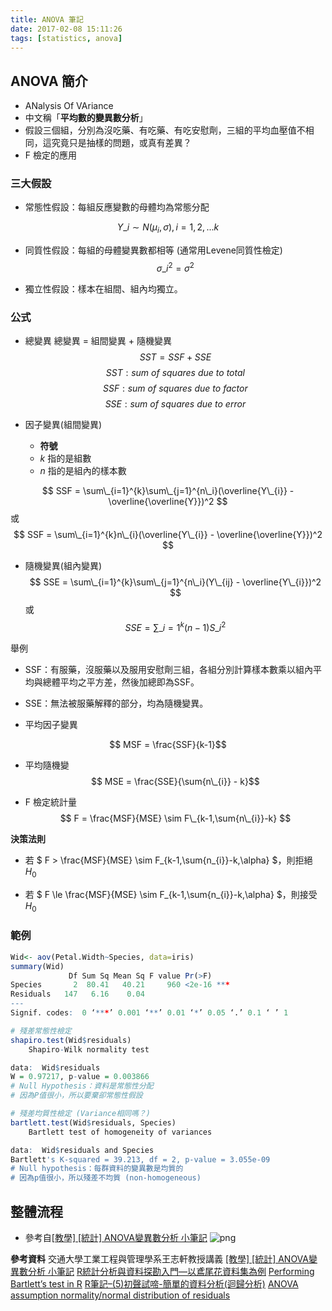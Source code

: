 ```yaml
---
title: ANOVA 筆記
date: 2017-02-08 15:11:26
tags: [statistics, anova]
---
```


## ANOVA 簡介
- ANalysis Of VAriance
- 中文稱「**平均數的變異數分析**」
- 假設三個組，分別為沒吃藥、有吃藥、有吃安慰劑，三組的平均血壓值不相同，這究竟只是抽樣的問題，或真有差異？
- F 檢定的應用

### 三大假設
- 常態性假設：每組反應變數的母體均為常態分配

$$ Y\_{i} \sim N(\mu_{i},\sigma), i = 1,2,...k $$

- 同質性假設：每組的母體變異數都相等 (通常用Levene同質性檢定)
$$ \sigma\_{i}^{2} = \sigma^2 $$

- 獨立性假設：樣本在組間、組內均獨立。

### 公式
- 總變異
	總變異 = 組間變異 + 隨機變異
    $$ SST = SSF + SSE $$
    $$ SST: sum\ of\ squares\ due\ to\ total $$
    $$ SSF: sum\ of\ squares\ due\ to\ factor $$
    $$ SSE: sum\ of\ squares\ due\ to\ error $$
- 因子變異(組間變異)

	- **符號**
	- $k$ 指的是組數
	- $n$ 指的是組內的樣本數

$$ SSF = \sum\_{i=1}^{k}\sum\_{j=1}^{n\_i}(\overline{Y\_{i}} - \overline{\overline{Y}})^2 $$
或
$$ SSF = \sum\_{i=1}^{k}n\_{i}(\overline{Y\_{i}} - \overline{\overline{Y}})^2 $$

- 隨機變異(組內變異)
$$ SSE = \sum\_{i=1}^{k}\sum\_{j=1}^{n\_i}(Y\_{ij} - \overline{Y\_{i}})^2 $$
或
$$ SSE = \sum\_{i=1}^{k}(n-1)S\_{i}^2 $$

舉例
- SSF：有服藥，沒服藥以及服用安慰劑三組，各組分別計算樣本數乘以組內平均與總體平均之平方差，然後加總即為SSF。
- SSE：無法被服藥解釋的部分，均為隨機變異。

- 平均因子變異

$$ MSF = \frac{SSF}{k-1}$$

- 平均隨機變
$$ MSE = \frac{SSE}{\sum{n\_{i}} - k}$$

- F 檢定統計量
$$ F = \frac{MSF}{MSE} \sim F\_{k-1,\sum{n\_{i}}-k} $$


**決策法則**

- 若 $ F > \frac{MSF}{MSE} \sim F\_{k-1,\sum{n\_{i}}-k,\alpha} $，則拒絕 $H_{0}$

- 若 $ F \le \frac{MSF}{MSE} \sim F\_{k-1,\sum{n\_{i}}-k,\alpha} $，則接受 $H_{0}$

### 範例
```R
Wid<- aov(Petal.Width~Species, data=iris)
summary(Wid)
             Df Sum Sq Mean Sq F value Pr(>F)
Species       2  80.41   40.21     960 <2e-16 ***
Residuals   147   6.16    0.04
---
Signif. codes:  0 ‘***’ 0.001 ‘**’ 0.01 ‘*’ 0.05 ‘.’ 0.1 ‘ ’ 1

# 殘差常態性檢定
shapiro.test(Wid$residuals)
	Shapiro-Wilk normality test

data:  Wid$residuals
W = 0.97217, p-value = 0.003866
# Null Hypothesis：資料是常態性分配
# 因為P值很小，所以要棄卻常態性假設

# 殘差均質性檢定 (Variance相同嗎？)
bartlett.test(Wid$residuals, Species) 
	Bartlett test of homogeneity of variances

data:  Wid$residuals and Species
Bartlett's K-squared = 39.213, df = 2, p-value = 3.055e-09
# Null hypothesis：每群資料的變異數是均質的
# 因為p值很小，所以殘差不均質 (non-homogeneous)
```

## 整體流程
- 參考自[[教學] [統計] ANOVA變異數分析 小筆記](http://belleaya.pixnet.net/blog/post/30754486)
![png](1388591242-2417805686.png)

**參考資料**
交通大學工業工程與管理學系王志軒教授講義
[[教學] [統計] ANOVA變異數分析 小筆記](http://belleaya.pixnet.net/blog/post/30754486)
[R統計分析與資料探勘入門—以鳶尾花資料集為例](http://www.cc.ntu.edu.tw/chinese/epaper/0031/20141220_3105.html)
[Performing Bartlett’s test in R](http://www.instantr.com/2012/12/12/performing-bartletts-test-in-r/)
[R筆記–(5)初聲試啼-簡單的資料分析(迴歸分析)](https://rpubs.com/skydome20/R-Note5-First_Practice)
[ANOVA assumption normality/normal distribution of residuals](http://stats.stackexchange.com/questions/6350/anova-assumption-normality-normal-distribution-of-residuals)